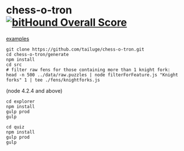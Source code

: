 # chess-o-tron [![bitHound Overall Score](https://www.bithound.io/github/tailuge/chess-o-tron/badges/score.svg)](https://www.bithound.io/github/tailuge/chess-o-tron)

[examples](https://tailuge.github.io/chess-o-tron/)

```
git clone https://github.com/tailuge/chess-o-tron.git
cd chess-o-tron/generate
npm install
cd src
# filter raw fens for those containing more than 1 knight fork:
head -n 500 ../data/raw.puzzles | node filterForFeature.js "Knight forks" 1 | tee ./fens/knightforks.js
```

(node 4.2.4 and above)

```
cd explorer
npm install
gulp prod
gulp
```

```
cd quiz
npm install
gulp prod
gulp
```
